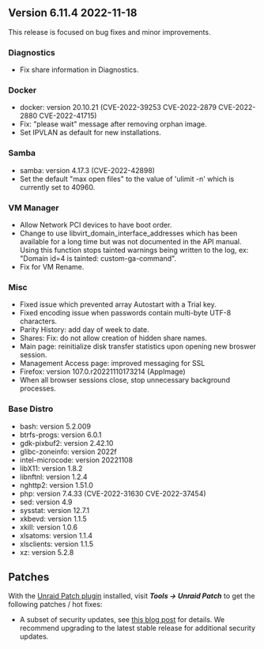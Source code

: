 ## Version 6.11.4 2022-11-18

This release is focused on bug fixes and minor improvements.

### Diagnostics

- Fix share information in Diagnostics.

### Docker

- docker: version 20.10.21 (CVE-2022-39253 CVE-2022-2879 CVE-2022-2880 CVE-2022-41715)
- Fix: "please wait" message after removing orphan image.
- Set IPVLAN as default for new installations.

### Samba

- samba: version 4.17.3 (CVE-2022-42898)
- Set the default "max open files" to the value of 'ulimit -n' which is currently set to 40960.

### VM Manager

- Allow Network PCI devices to have boot order.
- Change to use libvirt\_domain\_interface\_addresses which has been available for a long
  time but was not documented in the API manual. Using this function stops tainted warnings
  being written to the log, ex: "Domain id=4 is tainted: custom-ga-command".
- Fix for VM Rename.

### Misc

- Fixed issue which prevented array Autostart with a Trial key.
- Fixed encoding issue when passwords contain multi-byte UTF-8 characters.
- Parity History: add day of week to date.
- Shares: Fix: do not allow creation of hidden share names.
- Main page: reinitialize disk transfer statistics upon opening new broswer session.
- Management Access page: improved messaging for SSL
- Firefox: version 107.0.r20221110173214 (AppImage)
- When all browser sessions close, stop unnecessary background processes.

### Base Distro

- bash: version 5.2.009
- btrfs-progs: version 6.0.1
- gdk-pixbuf2: version 2.42.10
- glibc-zoneinfo: version 2022f
- intel-microcode: version 20221108
- libX11: version 1.8.2
- libnftnl: version 1.2.4
- nghttp2: version 1.51.0
- php: version 7.4.33 (CVE-2022-31630 CVE-2022-37454)
- sed: version 4.9
- sysstat: version 12.7.1
- xkbevd: version 1.1.5
- xkill: version 1.0.6
- xlsatoms: version 1.1.4
- xlsclients: version 1.1.5
- xz: version 5.2.8

## Patches

With the [Unraid Patch plugin](https://forums.unraid.net/topic/185560-unraid-patch-plugin/) installed, visit ***Tools → Unraid Patch*** to get the following patches / hot fixes:

- A subset of security updates, see [this blog post](https://unraid.net/blog/cvd) for details. We recommend upgrading to the latest stable release for additional security updates.
